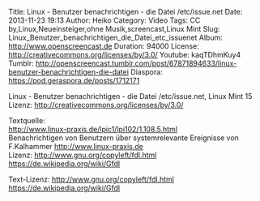 Title: Linux - Benutzer benachrichtigen - die Datei /etc/issue.net
Date: 2013-11-23 19:13
Author: Heiko
Category: Video
Tags: CC by,Linux,Neueinsteiger,ohne Musik,screencast,Linux Mint
Slug: Linux_Benutzer_benachrichtigen_die_Datei_etc_issuenet
Album: http://www.openscreencast.de
Duration: 94000
License: http://creativecommons.org/licenses/by/3.0/
Youtube: kaqTDhmKuy4
Tumblr: http://openscreencast.tumblr.com/post/67871894633/linux-benutzer-benachrichtigen-die-datei
Diaspora: https://pod.geraspora.de/posts/1712171

Linux - Benutzer benachrichtigen - die Datei /etc/issue.net, Linux Mint 15  
Lizenz: <http://creativecommons.org/licenses/by/3.0/>  
  
Textquelle:  
<http://www.linux-praxis.de/lpic1/lpi102/1.108.5.html>  
Benachrichtigen von Benutzern über systemrelevante Ereignisse von F.Kalhammer
<http://www.linux-praxis.de>  
Lizenz: <http://www.gnu.org/copyleft/fdl.html>
<https://de.wikipedia.org/wiki/Gfdl>  
  
Text-Lizenz: <http://www.gnu.org/copyleft/fdl.html>
<https://de.wikipedia.org/wiki/Gfdl>

